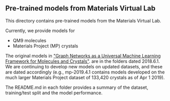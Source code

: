 ## Pre-trained models from Materials Virtual Lab

This directory contains pre-trained models from the Materials Virtual Lab.

Currently, we provide models for

* QM9 molecules    
* Materials Project (MP) crystals

The original models in ["Graph Networks as a Universal Machine Learning Framework for Molecules and Crystals"](https://doi.org/10.1021/acs.chemmater.9b01294).
are in the folders dated 2018.6.1. We are continuing to develop new models 
on updated datasets, and these are dated accordingly (e.g., mp-2019.4.1 contains
models developed on the much larger Materials Project dataset of 133,420
crystals as of Apr 1 2019). 

The README.md in each folder provides a summary of the dataset, training/test
split and the model performance.
